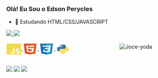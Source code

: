 ### Olá! Eu Sou o Edson Perycles

- 🌱 Estudando HTML/CSS/JAVASCRIPT

<div>
  <a href="https://github.com/jocelitojr2">
  <img height="180em" src="https://github-readme-stats.vercel.app/api?username=jocelitojr2&show_icons=true&theme=github_dark&include_all_commits=true&count_private=true"/>
  <img height="180em" src="https://github-readme-stats.vercel.app/api/top-langs/?username=jocelitojr2&layout=compact&langs_count=7&theme=github_dark"/>
</div>
  
<div style="display: inline_block"><br>
  <img align="center" alt="Joce-Js" height="30" width="40" src="https://raw.githubusercontent.com/devicons/devicon/master/icons/javascript/javascript-plain.svg">
  <img align="center" alt="Joce-HTML" height="30" width="40" src="https://raw.githubusercontent.com/devicons/devicon/master/icons/html5/html5-original.svg">
  <img align="center" alt="Joce-CSS" height="30" width="40" src="https://raw.githubusercontent.com/devicons/devicon/master/icons/css3/css3-original.svg">
  <img align="center" alt="Joce-Python" height="30" width="40" src="https://raw.githubusercontent.com/devicons/devicon/master/icons/python/python-original.svg">
  <img align="right" alt="Joce-yoda" height="200" width="200" src="https://i.pinimg.com/originals/e5/93/ab/e593ab0589d5f1b389e4dfbcce2bce20.gif">
</div>
  
##
<div> 
  <a href="https://www.instagram.com/edsonperycless" target="_blank"><img src="https://img.shields.io/badge/-Instagram-%23E4405F?style=for-the-badge&logo=instagram&logoColor=white" target="_blank"></a>
  <a href = "mailto:edsonperyclessud@gmail.com"><img src="https://img.shields.io/badge/-Gmail-%23333?style=for-the-badge&logo=gmail&logoColor=white" target="_blank"></a>
  <a href="https://www.linkedin.com/in/edson-perycles-pereira-da-silva-6b7b2b145/" target="_blank"><img src="https://img.shields.io/badge/-LinkedIn-%230077B5?style=for-the-badge&logo=linkedin&logoColor=white" target="_blank"></a> 
</div>
 



